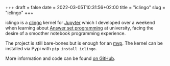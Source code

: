 +++ 
draft = false
date = 2022-03-05T10:31:56+02:00
title = "iclingo"
slug = "iclingo" 
+++

iclingo is a [clingo](https://potassco.org/clingo/) kernel for
[Jupyter](https://jupyter.org/) which I developed over a weekend when learning
about
[Answer set programming](https://en.wikipedia.org/wiki/Answer_set_programming)
at university, facing the desire of a smoother notebook programming experience.

The project is still bare-bones but is enough for an
[mvp](https://en.wikipedia.org/wiki/Minimum_viable_product). The kernel can be
installed via Pypi with `pip install iclingo`.

More information and code can be found
[on GitHub](https://github.com/thesofakillers/iclingo).
